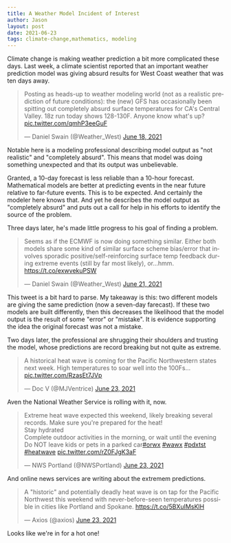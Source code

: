 ```yaml
---
title: A Weather Model Incident of Interest
author: Jason
layout: post
date: 2021-06-23
tags: climate-change,mathematics, modeling
---
```


Climate change is making weather prediction a bit more complicated these days.  Last week, a climate scientist reported that an important weather prediction model was giving absurd results for West Coast weather that was ten days away.

<!-- 6/18, report of 'absurd' predicted temps 10 days out -->

<blockquote class="twitter-tweet"><p lang="en" dir="ltr">Posting as heads-up to weather modeling world (not as a realistic prediction of future conditions): the (new) GFS has occasionally been spitting out completely absurd surface temperatures for CA&#39;s Central Valley. 18z run today shows 128-130F. Anyone know what&#39;s up? <a href="https://t.co/qmhP3eeGuF">pic.twitter.com/qmhP3eeGuF</a></p>&mdash; Daniel Swain (@Weather_West) <a href="https://twitter.com/Weather_West/status/1406022372109418497?ref_src=twsrc%5Etfw">June 18, 2021</a></blockquote> <script async src="https://platform.twitter.com/widgets.js" charset="utf-8"></script>

Notable here is a modeling professional describing model output as "not realistic" and "completely absurd".  This means that model was doing something unexpected and that its output was unbelievable.

Granted, a 10-day forecast is less reliable than a 10-hour forecast.  Mathematical models are better at predicting events in the near future relative to far-future events.  This is to be expected.  And certainly the modeler here knows that.  And yet he describes the model output as "completely absurd" and puts out a call for help in his efforts to identify the source of the problem.

Three days later, he's made little progress to his goal of finding a problem.

<!-- 3 days later, other models are doing it, too -->

<blockquote class="twitter-tweet"><p lang="en" dir="ltr">Seems as if the ECMWF is now doing something similar. Either both models share some kind of similar surface scheme bias/error that involves sporadic positive/self-reinforcing surface temp feedback during extreme events (still by far most likely), or...hmm. <a href="https://t.co/exwvekuPSW">https://t.co/exwvekuPSW</a></p>&mdash; Daniel Swain (@Weather_West) <a href="https://twitter.com/Weather_West/status/1406981617747324929?ref_src=twsrc%5Etfw">June 21, 2021</a></blockquote> <script async src="https://platform.twitter.com/widgets.js" charset="utf-8"></script>

This tweet is a bit hard to parse.  My takeaway is this:  two different models are giving the same prediction (now a seven-day farecast).  If these two models are built differently, then this decreases the likelihood that the model output is the result of some "error" or "mistake".  It is evidence supporting the idea the original forecast was not a mistake.

Two days later, the professional are shrugging their shoulders and trusting the model, whose predictions are record breaking but not quite as extreme.

<!-- post on 6/23 treating model predictions and legit -->

<blockquote class="twitter-tweet"><p lang="en" dir="ltr">A historical heat wave is coming for the Pacific Northwestern states next week. High temperatures to soar well into the 100Fs... <a href="https://t.co/RzasEt7JVp">pic.twitter.com/RzasEt7JVp</a></p>&mdash; Doc V (@MJVentrice) <a href="https://twitter.com/MJVentrice/status/1407732548847996929?ref_src=twsrc%5Etfw">June 23, 2021</a></blockquote> <script async src="https://platform.twitter.com/widgets.js" charset="utf-8"></script>

Aven the National Weather Service is rolling with it, now.

<!-- national weather service -->
<blockquote class="twitter-tweet"><p lang="en" dir="ltr">Extreme heat wave expected this weekend, likely breaking several records. Make sure you&#39;re prepared for the heat!<br>Stay hydrated<br>Complete outdoor activities in the morning, or wait until the evening<br>Do NOT leave kids or pets in a parked car<a href="https://twitter.com/hashtag/orwx?src=hash&amp;ref_src=twsrc%5Etfw">#orwx</a> <a href="https://twitter.com/hashtag/wawx?src=hash&amp;ref_src=twsrc%5Etfw">#wawx</a> <a href="https://twitter.com/hashtag/pdxtst?src=hash&amp;ref_src=twsrc%5Etfw">#pdxtst</a> <a href="https://twitter.com/hashtag/heatwave?src=hash&amp;ref_src=twsrc%5Etfw">#heatwave</a> <a href="https://t.co/rZ0FJgK3aF">pic.twitter.com/rZ0FJgK3aF</a></p>&mdash; NWS Portland (@NWSPortland) <a href="https://twitter.com/NWSPortland/status/1407741475220201472?ref_src=twsrc%5Etfw">June 23, 2021</a></blockquote> <script async src="https://platform.twitter.com/widgets.js" charset="utf-8"></script>

And online news services are writing about the extremem predictions.

<!-- an Axios story based on the predictions -->

<blockquote class="twitter-tweet"><p lang="en" dir="ltr">A &quot;historic&quot; and potentially deadly heat wave is on tap for the Pacific Northwest this weekend with never-before-seen temperatures possible in cities like Portland and Spokane. <a href="https://t.co/5BXuIMsKlH">https://t.co/5BXuIMsKlH</a></p>&mdash; Axios (@axios) <a href="https://twitter.com/axios/status/1407733787748974592?ref_src=twsrc%5Etfw">June 23, 2021</a></blockquote> <script async src="https://platform.twitter.com/widgets.js" charset="utf-8"></script>

Looks like we're in for a hot one!

<!--
SYNTAX FOR IMAGES
* use services to create JPG and to create thumbnail that is 720px wide

[![ALT-TEXT](/assets/images/filename-thumbnail.jpg)](/assets/images/filename.jpg)
-->

<!--
SYNTAX FOR VIDEO
* convert MOV to mp4 using VLC

<video width="480" height="320" controls="controls">
  <source src="/assets/media/filename.m4v" type="video/mp4">
</video>
-->
